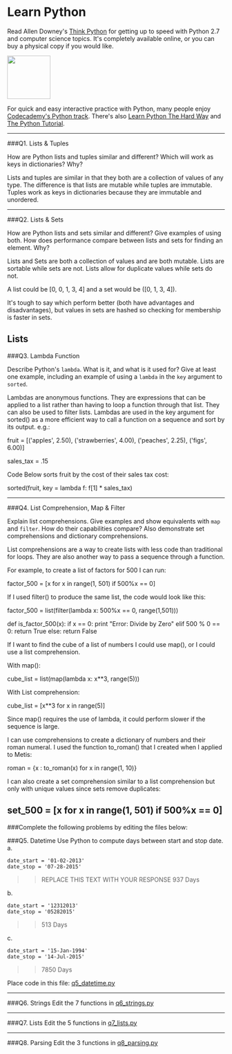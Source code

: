 # Learn Python

Read Allen Downey's [Think Python](	thinkpython/) for getting up to speed with Python 2.7 and computer science topics. It's completely available online, or you can buy a physical copy if you would like.

<a href="http://www.greenteapress.com/thinkpython/"><img src="img/think_python.png" style="width: 100px;" target="_blank"></a>

For quick and easy interactive practice with Python, many people enjoy [Codecademy's Python track](http://www.codecademy.com/en/tracks/python). There's also [Learn Python The Hard Way](http://learnpythonthehardway.org/book/) and [The Python Tutorial](https://docs.python.org/2/tutorial/).

---

###Q1. Lists &amp; Tuples

How are Python lists and tuples similar and different? Which will work as keys in dictionaries? Why?

Lists and tuples are similar in that they both are a collection of values of any type. The difference is that lists are mutable while tuples are immutable. Tuples work as keys in dictionaries because they are immutable and unordered.

---

###Q2. Lists &amp; Sets

How are Python lists and sets similar and different? Give examples of using both. How does performance compare between lists and sets for finding an element. Why?

Lists and Sets are both a collection of values and are both mutable. Lists are sortable while sets are not. Lists allow for duplicate values while sets do not.

A list could be [0, 0, 1, 3, 4] and a set would be ([0, 1, 3, 4]).

It's tough to say which perform better (both have advantages and disadvantages), but values in sets are hashed so checking for membership is faster in sets.

Lists
---

###Q3. Lambda Function

Describe Python's `lambda`. What is it, and what is it used for? Give at least one example, including an example of using a `lambda` in the `key` argument to `sorted`.

Lambdas are anonymous functions. They are expressions that can be applied to a list rather than having to loop a function through that list. They can also be used to filter lists. Lambdas are used in the key argument for sorted() as a more efficient way to call a function on a sequence and sort by its output. e.g.:

fruit = [('apples', 2.50),
    ('strawberries', 4.00),
    ('peaches', 2.25),
    ('figs', 6.00)]

sales_tax = .15

Code Below sorts fruit by the cost of their sales tax cost:

sorted(fruit, key = lambda f: f[1] * sales_tax)

---

###Q4. List Comprehension, Map &amp; Filter

Explain list comprehensions. Give examples and show equivalents with `map` and `filter`. How do their capabilities compare? Also demonstrate set comprehensions and dictionary comprehensions.

List comprehensions are a way to create lists with less code than traditional for loops. They are also another way to pass a sequence through a function.

For example, to create a list of factors for 500 I can run:

factor_500 = [x for x in range(1, 501) if 500%x == 0]

If I used filter() to produce the same list, the code would look like this:

factor_500 = list(filter(lambda x: 500%x == 0, range(1,501)))

def is_factor_500(x):
    if x == 0:
        print "Error: Divide by Zero"
    elif 500 % 0 == 0:
        return True
    else:
        return False

If I want to find the cube of a list of numbers I could use map(), or I could use a list comprehension.

With map():

cube_list = list(map(lambda x: x**3, range(5)))

With List comprehension:

cube_list = [x**3 for x in range(5)]

Since map() requires the use of lambda, it could perform slower if the sequence is large.

I can use comprehensions to create a dictionary of numbers and their roman numeral. I used the function to_roman() that I created when I applied to Metis:

roman = {x : to_roman(x) for x in range(1, 10)}

I can also create a set comprehension similar to a list comprehension but only with unique values since sets remove duplicates:

set_500 = [x for x in range(1, 501) if 500%x == 0]
---

###Complete the following problems by editing the files below:

###Q5. Datetime
Use Python to compute days between start and stop date.   
a.  

```
date_start = '01-02-2013'    
date_stop = '07-28-2015'

```

>> REPLACE THIS TEXT WITH YOUR RESPONSE 937 Days

b.  
```
date_start = '12312013'  
date_stop = '05282015'  
```
>> 513 Days

c.  
```
date_start = '15-Jan-1994'      
date_stop = '14-Jul-2015'  
```

>> 7850 Days

Place code in this file: [q5_datetime.py](python/q5_datetime.py)

---

###Q6. Strings
Edit the 7 functions in [q6_strings.py](python/q6_strings.py)

---

###Q7. Lists
Edit the 5 functions in [q7_lists.py](python/q7_lists.py)

---

###Q8. Parsing
Edit the 3 functions in [q8_parsing.py](python/q8_parsing.py)
